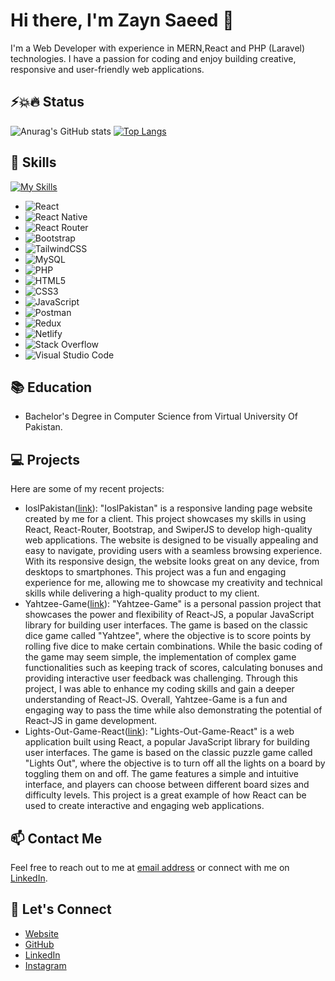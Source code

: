 # Hi there, I'm Zayn Saeed 👋

I'm a Web Developer with experience in MERN,React and PHP (Laravel) technologies. I have a passion for coding and enjoy building creative, responsive and user-friendly web applications.

## ⚡️💥🔥 Status 
![Anurag's GitHub stats](https://github-readme-stats.vercel.app/api?username=Zayn365&include_all_commits=true&count_private=true&show_icons=true&hide_rank=false&rank_icon=github&theme=synthwave)
[![Top Langs](https://github-readme-stats.vercel.app/api/top-langs/?username=Zayn365&layout=compact&show_icons=true&theme=synthwave)](https://github.com/anuraghazra/github-readme-stats)


## 🚀 Skills
[![My Skills](https://skillicons.dev/icons?i=js,html,css,php,javascript,mysql,react,redux,tailwind,bootstrap,postman,netlify,stackoverflow)](https://skillicons.dev)
- ![React](https://img.shields.io/badge/react-%2320232a.svg?style=for-the-badge&logo=react&logoColor=%2361DAFB)
- ![React Native](https://img.shields.io/badge/react_native-%2320232a.svg?style=for-the-badge&logo=react&logoColor=%2361DAFB)
- ![React Router](https://img.shields.io/badge/React_Router-CA4245?style=for-the-badge&logo=react-router&logoColor=white)
- ![Bootstrap](https://img.shields.io/badge/bootstrap-%23563D7C.svg?style=for-the-badge&logo=bootstrap&logoColor=white)
- ![TailwindCSS](https://img.shields.io/badge/tailwindcss-%2338B2AC.svg?style=for-the-badge&logo=tailwind-css&logoColor=white)
- ![MySQL](https://img.shields.io/badge/mysql-%2300f.svg?style=for-the-badge&logo=mysql&logoColor=white)
- ![PHP](https://img.shields.io/badge/php-%828bb7.svg?style=for-the-badge&logo=php&logoColor=white)
- ![HTML5](https://img.shields.io/badge/html5-%23E34F26.svg?style=for-the-badge&logo=html5&logoColor=white)
- ![CSS3](https://img.shields.io/badge/css3-%231572B6.svg?style=for-the-badge&logo=css3&logoColor=white)
- ![JavaScript](https://img.shields.io/badge/javascript-%23323330.svg?style=for-the-badge&logo=javascript&logoColor=%23F7DF1E)
- ![Postman](https://img.shields.io/badge/Postman-FF6C37?style=for-the-badge&logo=postman&logoColor=white)
- ![Redux](https://img.shields.io/badge/Redux-7D2DA1?style=for-the-badge&logo=redux&logoColor=white)
- ![Netlify](https://img.shields.io/badge/Netlify-87CEEB.svg?style=for-the-badge&logo=netlify&logoColor=white)
- ![Stack Overflow](https://img.shields.io/badge/-Stackoverflow-FE7A16?style=for-the-badge&logo=stack-overflow&logoColor=white)
- ![Visual Studio Code](https://img.shields.io/badge/Visual%20Studio%20Code-0078d7.svg?style=for-the-badge&logo=visual-studio-code&logoColor=white)

## 📚 Education

- Bachelor's Degree in Computer Science from Virtual University Of Pakistan.

## 💻 Projects

Here are some of my recent projects:

- IoslPakistan([link](ioslkarachi.com)): "IoslPakistan" is a responsive landing page website created by me for a client. This project showcases my skills in using React, React-Router, Bootstrap, and SwiperJS to develop high-quality web applications. The website is designed to be visually appealing and easy to navigate, providing users with a seamless browsing experience. With its responsive design, the website looks great on any device, from desktops to smartphones. This project was a fun and engaging experience for me, allowing me to showcase my creativity and technical skills while delivering a high-quality product to my client.
- Yahtzee-Game([link](https://github.com/Zayn365/Yahtzee-Game-React)): "Yahtzee-Game" is a personal passion project that showcases the power and flexibility of React-JS, a popular JavaScript library for building user interfaces. The game is based on the classic dice game called "Yahtzee", where the objective is to score points by rolling five dice to make certain combinations. While the basic coding of the game may seem simple, the implementation of complex game functionalities such as keeping track of scores, calculating bonuses and providing interactive user feedback was challenging. Through this project, I was able to enhance my coding skills and gain a deeper understanding of React-JS. Overall, Yahtzee-Game is a fun and engaging way to pass the time while also demonstrating the potential of React-JS in game development.
- Lights-Out-Game-React([link](https://github.com/Zayn365/Lights-Out-Game-React)): "Lights-Out-Game-React" is a web application built using React, a popular JavaScript library for building user interfaces. The game is based on the classic puzzle game called "Lights Out", where the objective is to turn off all the lights on a board by toggling them on and off. The game features a simple and intuitive interface, and players can choose between different board sizes and difficulty levels. This project is a great example of how React can be used to create interactive and engaging web applications.

## 📫 Contact Me

Feel free to reach out to me at [email address](zaynsaeed365@gmail.com) or connect with me on [LinkedIn](https://www.linkedin.com/in/zain-saeed-420a0a221).

## 🤝 Let's Connect
- [Website](https://zaynsaeed.netlify.app/)
- [GitHub](https://github.com/Zayn365) 
- [LinkedIn](https://www.linkedin.com/in/zain-saeed-420a0a221) 
- [Instagram](https://www.instagram.com/zaynsaeed45/)
